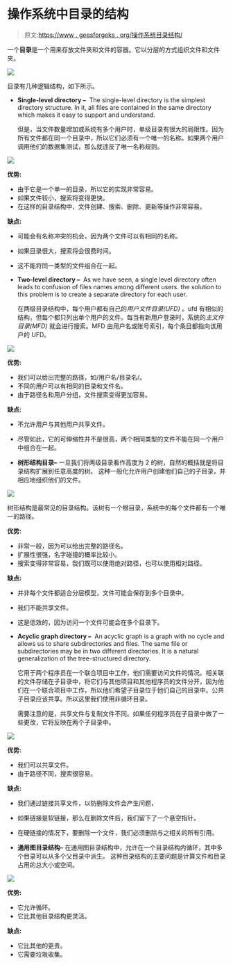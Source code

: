 # 操作系统中目录的结构

> 原文:[https://www . geesforgeks . org/操作系统目录结构/](https://www.geeksforgeeks.org/structures-of-directory-in-operating-system/)

一个**目录**是一个用来存放文件夹和文件的容器。它以分层的方式组织文件和文件夹。

![](img/abafd44c3c523c41d923db3196a99163.png)

目录有几种逻辑结构，如下所示。

*   **Single-level directory –** 
    The single-level directory is the simplest directory structure. In it, all files are contained in the same directory which makes it easy to support and understand. 

    但是，当文件数量增加或系统有多个用户时，单级目录有很大的局限性。因为所有文件都在同一个目录中，所以它们必须有一个唯一的名称。如果两个用户调用他们的数据集测试，那么就违反了唯一名称规则。

![](img/daab25a9a7aeac91597459a4a2005fbd.png)

**优势:**

*   由于它是一个单一的目录，所以它的实现非常容易。
*   如果文件较小，搜索将变得更快。
*   在这样的目录结构中，文件创建、搜索、删除、更新等操作非常容易。

**缺点:**

*   可能会有名称冲突的机会，因为两个文件可以有相同的名称。
*   如果目录很大，搜索将会很费时间。
*   这不能将同一类型的文件组合在一起。
*   **Two-level directory –** 
    As we have seen, a single level directory often leads to confusion of files names among different users. the solution to this problem is to create a separate directory for each user. 

    在两级目录结构中，每个用户都有自己的*用户文件目录(UFD)* 。ufd 有相似的结构，但每个都只列出单个用户的文件。每当有新用户登录时，系统的*主文件目录(MFD)* 就会进行搜索。MFD 由用户名或账号索引，每个条目都指向该用户的 UFD。

![](img/dea733a5bef1cbd856a8fcd465ba70f3.png)

**优势:**

*   我们可以给出完整的路径，如/用户名/目录名/。
*   不同的用户可以有相同的目录和文件名。
*   由于路径名和用户分组，文件搜索变得更加容易。

**缺点:**

*   不允许用户与其他用户共享文件。
*   尽管如此，它的可伸缩性并不是很高，两个相同类型的文件不能在同一个用户中组合在一起。

*   **树形结构目录–**
    一旦我们将两级目录看作高度为 2 的树，自然的概括就是将目录结构扩展到任意高度的树。
    这种一般化允许用户创建他们自己的子目录，并相应地组织他们的文件。

![](img/cb4659a06c327c107ce8dcee2e546112.png)

树形结构是最常见的目录结构。该树有一个根目录，系统中的每个文件都有一个唯一的路径。

**优势:**

*   非常一般，因为可以给出完整的路径名。
*   扩展性很强，名字碰撞的概率比较小。
*   搜索变得非常容易，我们既可以使用绝对路径，也可以使用相对路径。

**缺点:**

*   并非每个文件都适合分层模型，文件可能会保存到多个目录中。
*   我们不能共享文件。
*   这是低效的，因为访问一个文件可能会在多个目录下。

*   **Acyclic graph directory –** 
    An acyclic graph is a graph with no cycle and allows us to share subdirectories and files. The same file or subdirectories may be in two different directories. It is a natural generalization of the tree-structured directory. 

    它用于两个程序员在一个联合项目中工作，他们需要访问文件的情况。相关联的文件存储在子目录中，将它们与其他项目和其他程序员的文件分开，因为他们在一个联合项目中工作，所以他们希望子目录位于他们自己的目录中。公共子目录应该共享。所以这里我们使用非循环目录。

    需要注意的是，共享文件与复制文件不同。如果任何程序员在子目录中做了一些更改，它将反映在两个子目录中。

![](img/cb56eb4c1485fe4dfca9de60d7057b4a.png)

**优势:**

*   我们可以共享文件。
*   由于路径不同，搜索很容易。

**缺点:**

*   我们通过链接共享文件，以防删除文件会产生问题，
*   如果链接是软链接，那么在删除文件后，我们留下了一个悬空指针。
*   在硬链接的情况下，要删除一个文件，我们必须删除与之相关的所有引用。

*   **通用图目录结构–**
    在通用图目录结构中，允许在一个目录结构内循环，其中多个目录可以从多个父目录中派生。
    这种目录结构的主要问题是计算文件和目录占用的总大小或空间。

![](img/9e05ee27919bc91613600a9960f703f2.png)

**优势:**

*   它允许循环。
*   它比其他目录结构更灵活。

**缺点:**

*   它比其他的更贵。
*   它需要垃圾收集。